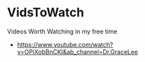 # VidsToWatch
Videos Worth Watching in my free time
- https://www.youtube.com/watch?v=OPiXobBnCKI&ab_channel=Dr.GraceLee
